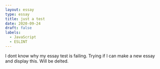 ```yaml
---
layout: essay
type: essay
title: just a test
date: 2020-09-24
draft: false
labels:
  - JavaScript
  - ESLINT
---
```


I dont know why my essay test is failing. Trying if I can make a new essay and display this. Will be delted.
